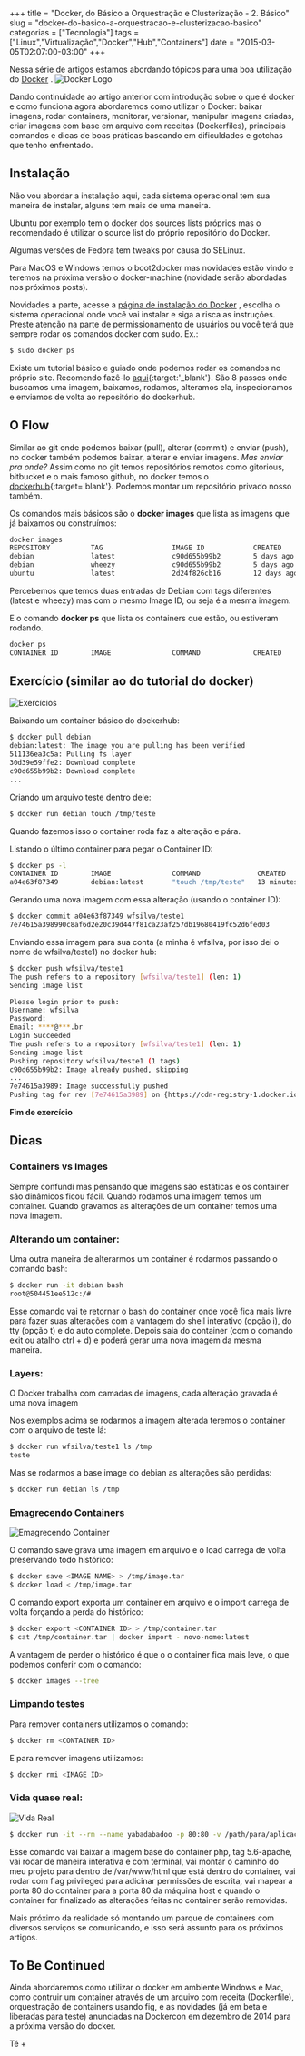 +++
title = "Docker, do Básico a Orquestração e Clusterização - 2. Básico"
slug = "docker-do-basico-a-orquestracao-e-clusterizacao-basico"
categorias = ["Tecnologia"]
tags = ["Linux","Virtualização","Docker","Hub","Containers"]
date = "2015-03-05T02:07:00-03:00"
+++

Nessa série de artigos estamos abordando tópicos para uma boa utilização do [Docker](http://www.docker.com/) .
<img class="img-responsive img-thumbnail pull-left" title="Docker Logo" alt="Docker Logo" src='/assets/images/lxc.png' />

Dando continuidade ao artigo anterior com introdução sobre o que é docker e como funciona agora abordaremos como utilizar o Docker: baixar imagens, rodar containers, monitorar, versionar, manipular imagens criadas, criar imagens com base em arquivo com receitas (Dockerfiles), principais comandos e dicas de boas práticas baseando em dificuldades e gotchas que tenho enfrentado.

<!--continua-->

## Instalação
Não vou abordar a instalação aqui, cada sistema operacional tem sua maneira de instalar, alguns tem mais de uma maneira.

Ubuntu por exemplo tem o docker dos sources lists próprios mas o recomendado é utilizar o source list do próprio repositório do Docker.

Algumas versões de Fedora tem tweaks por causa do SELinux.

Para MacOS e Windows temos o boot2docker mas novidades estão vindo e teremos na próxima versão o docker-machine (novidade serão abordadas nos próximos posts).

Novidades a parte, acesse a [página de instalação do Docker](https://docs.docker.com/installation/) , escolha o sistema operacional onde você vai instalar e siga a risca as instruções. Preste atenção na parte de permissionamento de usuários ou você terá que sempre rodar os comandos docker com sudo. Ex.:

~~~bash
$ sudo docker ps
~~~

Existe um tutorial básico e guiado onde podemos rodar os comandos no próprio site. Recomendo fazê-lo [aqui](https://www.docker.com/tryit/){:target:'_blank'}. São 8 passos onde buscamos uma imagem, baixamos, rodamos, alteramos ela, inspecionamos e enviamos de volta ao repositório do dockerhub.

## O Flow
Similar ao git onde podemos baixar (pull), alterar (commit) e enviar (push), no docker também podemos baixar, alterar e enviar imagens. *Mas enviar pra onde?* Assim como no git temos repositórios remotos como gitorious, bitbucket e o mais famoso github, no docker temos o [dockerhub](https://hub.docker.com/){:target='blank'}. Podemos montar um repositório privado nosso também.

Os comandos mais básicos são o **docker images** que lista as imagens que já baixamos ou construímos:

~~~bash
docker images
REPOSITORY          TAG                 IMAGE ID            CREATED             VIRTUAL SIZE
debian              latest              c90d655b99b2        5 days ago          85.01 MB
debian              wheezy              c90d655b99b2        5 days ago          85.01 MB
ubuntu              latest              2d24f826cb16        12 days ago         188.3 MB
~~~

Percebemos que temos duas entradas de Debian com tags diferentes (latest e wheezy) mas com o mesmo Image ID, ou seja é a mesma imagem.

E o comando **docker ps** que lista os containers que estão, ou estiveram rodando.

~~~bash
docker ps
CONTAINER ID        IMAGE               COMMAND             CREATED             STATUS              PORTS               NAMES
~~~

## Exercício (similar ao do tutorial do docker)

<img class="img-responsive img-thumbnail" title="Exercícios" alt="Exercícios" src='/assets/images/exercicios.jpg' />

Baixando um container básico do dockerhub:

~~~bash
$ docker pull debian
debian:latest: The image you are pulling has been verified
511136ea3c5a: Pulling fs layer
30d39e59ffe2: Download complete
c90d655b99b2: Download complete
...
~~~

Criando um arquivo teste dentro dele:

~~~bash
$ docker run debian touch /tmp/teste
~~~

Quando fazemos isso o container roda faz a alteração e pára.

Listando o último container para pegar o Container ID:

~~~bash
$ docker ps -l
CONTAINER ID        IMAGE               COMMAND              CREATED             STATUS                      PORTS               NAMES
a04e63f87349        debian:latest       "touch /tmp/teste"   13 minutes ago      Exited (0) 13 minutes ago                       happy_mayer
~~~

Gerando uma nova imagem com essa alteração (usando o container ID):

~~~bash
$ docker commit a04e63f87349 wfsilva/teste1
7e74615a398990c8af6d2e20c39d447f81ca23af257db19680419fc52d6fed03
~~~

Enviando essa imagem para sua conta (a minha é wfsilva, por isso dei o nome de wfsilva/teste1) no docker hub:

~~~bash
$ docker push wfsilva/teste1
The push refers to a repository [wfsilva/teste1] (len: 1)
Sending image list

Please login prior to push:
Username: wfsilva
Password:
Email: ****@***.br
Login Succeeded
The push refers to a repository [wfsilva/teste1] (len: 1)
Sending image list
Pushing repository wfsilva/teste1 (1 tags)
c90d655b99b2: Image already pushed, skipping
...
7e74615a3989: Image successfully pushed
Pushing tag for rev [7e74615a3989] on {https://cdn-registry-1.docker.io/v1/repositories/wfsilva/teste1/tags/latest}
~~~

**Fim de exercício**

## Dicas
### Containers vs Images
Sempre confundi mas pensando que imagens são estáticas e os container são dinâmicos ficou fácil. Quando rodamos uma imagem temos um container. Quando gravamos as alterações de um container temos uma nova imagem.

### Alterando um container:
Uma outra maneira de alterarmos um container é rodarmos passando o comando bash:

~~~bash
$ docker run -it debian bash
root@504451ee512c:/#
~~~

Esse comando vai te retornar o bash do container onde você fica mais livre para fazer suas alterações com a vantagem do shell interativo (opção i), do tty (opção t) e do auto complete. Depois saia do container (com o comando exit ou atalho ctrl + d) e poderá gerar uma nova imagem da mesma maneira.

### Layers:
O Docker trabalha com camadas de imagens, cada alteração gravada é uma nova imagem

Nos exemplos acima se rodarmos a imagem alterada teremos o container com o arquivo de teste lá:

~~~bash
$ docker run wfsilva/teste1 ls /tmp
teste
~~~

Mas se rodarmos a base image do debian as alterações são perdidas:

~~~bash
$ docker run debian ls /tmp

~~~

### Emagrecendo Containers

<img class="img-responsive img-thumbnail" title="Emagrecendo Container" alt="Emagrecendo Container" src='/assets/images/flattern-container.jpg' />

O comando save grava uma imagem em arquivo e o load carrega de volta preservando todo histórico:

~~~bash
$ docker save <IMAGE NAME> > /tmp/image.tar
$ docker load < /tmp/image.tar
~~~

O comando export exporta um container em arquivo e o import carrega de volta forçando a perda do histórico:

~~~bash
$ docker export <CONTAINER ID> > /tmp/container.tar
$ cat /tmp/container.tar | docker import - novo-nome:latest
~~~

A vantagem de perder o histórico é que o o container fica mais leve, o que podemos conferir com o comando:

~~~bash
$ docker images --tree
~~~

### Limpando testes
Para remover containers utilizamos o comando:

~~~bash
$ docker rm <CONTAINER ID>
~~~

E para remover imagens utilizamos:

~~~bash
$ docker rmi <IMAGE ID>
~~~

### Vida quase real:

<img class="img-responsive img-thumbnail" title="Vida Real" alt="Vida Real" src='/assets/images/real-life.jpg' />

~~~bash
$ docker run -it --rm --name yabadabadoo -p 80:80 -v /path/para/aplicacao:/var/www/html php:5.6-apache --privileged
~~~

Esse comando vai baixar a imagem base do container php, tag 5.6-apache, vai rodar de maneira interativa e com terminal, vai montar o caminho do meu projeto para dentro de /var/www/html que está dentro do container, vai rodar com flag privileged para adicinar permissões de escrita, vai mapear a porta 80 do container para a porta 80 da máquina host e quando o container for finalizado as alterações feitas no container serão removidas.

Mais próximo da realidade só montando um parque de containers com diversos serviços se comunicando, e isso será assunto para os próximos artigos.

## To Be Continued
Ainda abordaremos como utilizar o docker em ambiente Windows e Mac, como contruir um container através de um arquivo com receita (Dockerfile), orquestração de containers usando fig, e as novidades (já em beta e liberadas para teste) anunciadas na Dockercon em dezembro de 2014 para a próxima versão do docker.

Té +


